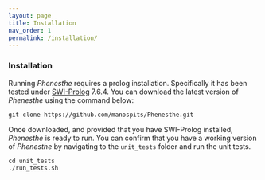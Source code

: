 ```yaml
---
layout: page
title: Installation
nav_order: 1
permalink: /installation/
---
```


### Installation

Running _Phenesthe_ requires a prolog installation. Specifically it has been tested under [SWI-Prolog](www.swi-prolog.org) 7.6.4.
You can download the latest version of _Phenesthe_ using the command below:
```
git clone https://github.com/manospits/Phenesthe.git
```
Once downloaded, and provided that you have SWI-Prolog installed, _Phenesthe_ is ready to run. You can confirm that you have a working version of _Phenesthe_ by navigating to the ``unit_tests`` folder and run the unit tests.

```
cd unit_tests
./run_tests.sh
```


